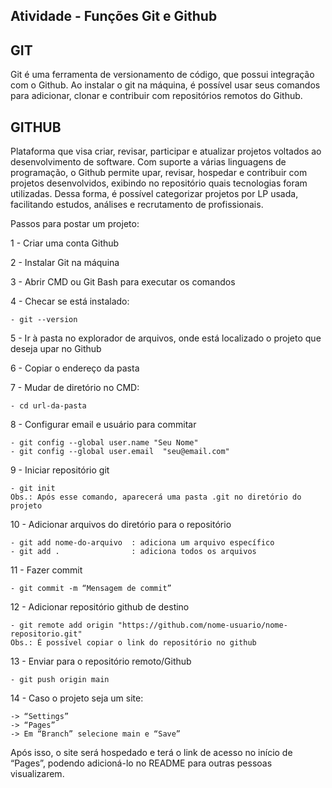 ## Atividade - Funções Git e Github

<h2>GIT</h2>
Git é uma ferramenta de versionamento de código, que possui integração com o Github. Ao instalar o git na máquina, é possível usar seus comandos para adicionar, clonar e contribuir com repositórios remotos do Github.

<h2>GITHUB</h2>
Plataforma que visa criar, revisar, participar e atualizar projetos voltados ao desenvolvimento de software. Com suporte a várias linguagens de programação, o Github permite upar, revisar, hospedar e contribuir com projetos desenvolvidos, exibindo no repositório quais tecnologias foram utilizadas. Dessa forma, é possível categorizar projetos por LP usada, facilitando estudos, análises e recrutamento de profissionais. 


Passos para postar um projeto:

1 - Criar uma conta Github

2 - Instalar Git na máquina

3 - Abrir CMD ou Git Bash para executar os comandos

4 - Checar se está instalado:

    - git --version
  
5 - Ir à pasta no explorador de arquivos, onde está localizado o projeto que deseja upar no Github

6 - Copiar o endereço da pasta

7 - Mudar de diretório no CMD:

    - cd url-da-pasta
    
8 - Configurar email e usuário para commitar

    - git config --global user.name "Seu Nome"
    - git config --global user.email  "seu@email.com"
	
9 - Iniciar repositório git 

    - git init
    Obs.: Após esse comando, aparecerá uma pasta .git no diretório do projeto
    
10 - Adicionar arquivos do diretório para o repositório
    
    - git add nome-do-arquivo  : adiciona um arquivo específico
    - git add .                : adiciona todos os arquivos
    
11 - Fazer commit

    - git commit -m “Mensagem de commit”
    
12 - Adicionar repositório github de destino

    - git remote add origin "https://github.com/nome-usuario/nome-repositorio.git"
    Obs.: É possível copiar o link do repositório no github
   
13 - Enviar para o repositório remoto/Github

    - git push origin main
    
14 - Caso o projeto seja um site: 

    -> “Settings”
    -> “Pages”
    -> Em “Branch” selecione main e “Save”
   Após isso, o site será hospedado e terá o link de acesso no início de “Pages”, podendo adicioná-lo no README para outras pessoas visualizarem.


